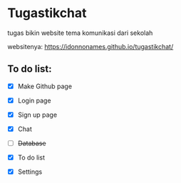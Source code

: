 # Tugastikchat
tugas bikin website tema komunikasi dari sekolah

websitenya: https://idonnonames.github.io/tugastikchat/

## To do list:
- [x] Make Github page
- [x] Login page
- [x] Sign up page
- [x] Chat
- [ ] ~~Database~~
- [x] To do list
- [x] Settings

